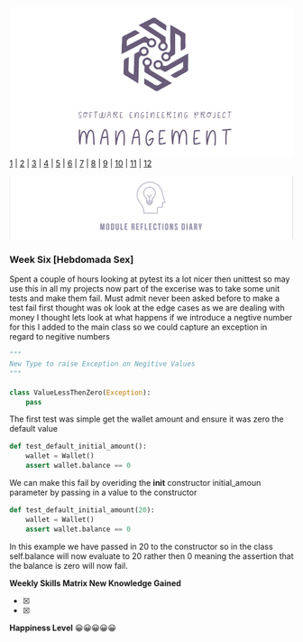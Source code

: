 ![Logo](Images/Logo.png)
[1](/MyPortfolio/SEPM/Unit01.html) | [2](/MyPortfolio/SEPM/Unit02.html) | [3](/MyPortfolio/SEPM/Unit03.html) | [4](/MyPortfolio/SEPM/Unit04.html) | [5](/MyPortfolio/SEPM/Unit05.html) | [6](/MyPortfolio/SEPM/Unit06.html) | [7](/MyPortfolio/SEPM/Unit07.html) | [8](/MyPortfolio/SEPM/Unit08.html) | [9](/MyPortfolio/SEPM/Unit09.html) | [10](/MyPortfolio/SEPM/Unit10.html) | [11](/MyPortfolio/SEPM/Unit11.html) | [12](/MyPortfolio/SEPM/Unit12.html)

![Logo](Images/Diary.png)
### Week Six [Hebdomada Sex]

Spent a couple of hours looking at pytest its a lot nicer then unittest so may use this in all my projects now part of the excerise was to take some unit tests and make them fail. Must admit never been asked before to make a test fail first thought was ok look at the edge cases as we are dealing with money I thought lets look at what happens if we introduce a negtive number for this I added to the main class so we could capture an exception in regard to negitive numbers 

```python
"""
New Type to raise Exception on Negitive Values
"""

class ValueLessThenZero(Exception):
    pass
```

The first test was simple get the wallet amount and ensure it was zero the default value

```python
def test_default_initial_amount():
    wallet = Wallet()
    assert wallet.balance == 0
```

We can make this fail by overiding the __init__ constructor initial_amoun parameter by passing in a value to the constructor

```python
def test_default_initial_amount(20):
    wallet = Wallet()
    assert wallet.balance == 0
```

In this example we have passed in 20 to the constructor so in the class self.balance will now evaluate to 20 rather then 0 meaning the assertion that the balance is zero will now fail.

**Weekly Skills Matrix New Knowledge Gained**

- [x] 
- [x] 

**Happiness Level**
😀😀😀😀😀
